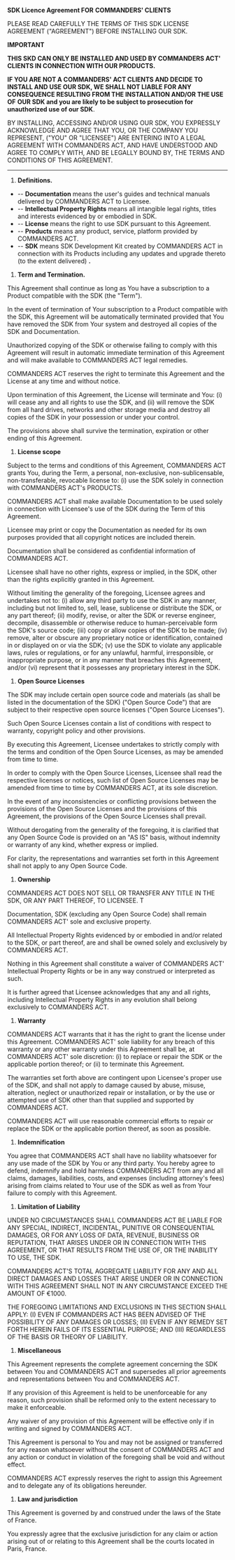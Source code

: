 **SDK Licence Agreement FOR**  **COMMANDERS&#39; CLIENTS**

PLEASE READ CAREFULLY THE TERMS OF THIS SDK LICENSE AGREEMENT (&quot;AGREEMENT&quot;) BEFORE INSTALLING OUR SDK.

**IMPORTANT**

**THIS SKD CAN ONLY BE INSTALLED AND USED BY COMMANDERS ACT&#39; CLIENTS IN CONNECTION WITH OUR PRODUCTS.**

**IF YOU ARE NOT A COMMANDERS&#39; ACT CLIENTS AND DECIDE TO INSTALL AND USE OUR SDK, WE SHALL NOT LIABLE FOR ANY CONSEQUENCE RESULTING FROM THE INSTALLATION AND/OR THE USE OF**  **OUR SDK and you are likely to be subject to prosecution for unauthorized use of our SDK**.

BY INSTALLING, ACCESSING AND/OR USING OUR SDK, YOU EXPRESSLY ACKNOWLEDGE AND AGREE THAT YOU, OR THE COMPANY YOU REPRESENT, (&quot;YOU&quot; OR &quot;LICENSEE&quot;) ARE ENTERING INTO A LEGAL AGREEMENT WITH COMMANDERS ACT, AND HAVE UNDERSTOOD AND AGREE TO COMPLY WITH, AND BE LEGALLY BOUND BY, THE TERMS AND CONDITIONS OF THIS AGREEMENT.

- - - -

1. **Definitions.**

- -- **Documentation** means the user&#39;s guides and technical manuals delivered by COMMANDERS ACT to Licensee.
- -- **Intellectual Property Rights** means all intangible legal rights, titles and interests evidenced by or embodied in SDK.
- -- **License** means the right to use SDK pursuant to this Agreement.
- -- **Products** means any product, service, platform provided by COMMANDERS ACT.
- -- **SDK** means SDK Development Kit created by COMMANDERS ACT in connection with its Products including any updates and upgrade thereto (to the extent delivered) **.**

1. **Term and Termination.**

This Agreement shall continue as long as You have a subscription to a Product compatible with the SDK (the &quot;Term&quot;).

In the event of termination of Your subscription to a Product compatible with the SDK, this Agreement will be automatically terminated provided that You have removed the SDK from Your system and destroyed all copies of the SDK and Documentation.

Unauthorized copying of the SDK or otherwise failing to comply with this Agreement will result in automatic immediate termination of this Agreement and will make available to COMMANDERS ACT legal remedies.

COMMANDERS ACT reserves the right to terminate this Agreement and the License at any time and without notice.

Upon termination of this Agreement, the License will terminate and You: (i) will cease any and all rights to use the SDK, and (ii) will remove the SDK from all hard drives, networks and other storage media and destroy all copies of the SDK in your possession or under your control.

The provisions above shall survive the termination, expiration or other ending of this Agreement.

1. **License scope**

Subject to the terms and conditions of this Agreement, COMMANDERS ACT grants You, during the Term, a personal, non-exclusive, non-sublicensable, non-transferable, revocable license to: (i) use the SDK solely in connection with COMMANDERS ACT&#39;s PRODUCTS.

COMMANDERS ACT shall make available Documentation to be used solely in connection with Licensee&#39;s use of the SDK during the Term of this Agreement.

Licensee may print or copy the Documentation as needed for its own purposes provided that all copyright notices are included therein.

Documentation shall be considered as confidential information of COMMANDERS ACT.

Licensee shall have no other rights, express or implied, in the SDK, other than the rights explicitly granted in this Agreement.

Without limiting the generality of the foregoing, Licensee agrees and undertakes not to: (i) allow any third party to use the SDK in any manner, including but not limited to, sell, lease, sublicense or distribute the SDK, or any part thereof; (ii) modify, revise, or alter the SDK or reverse engineer, decompile, disassemble or otherwise reduce to human-perceivable form the SDK&#39;s source code; (iii) copy or allow copies of the SDK to be made; (iv) remove, alter or obscure any proprietary notice or identification, contained in or displayed on or via the SDK; (v) use the SDK to violate any applicable laws, rules or regulations, or for any unlawful, harmful, irresponsible, or inappropriate purpose, or in any manner that breaches this Agreement, and/or (vi) represent that it possesses any proprietary interest in the SDK.

1. **Open Source Licenses**

The SDK may include certain open source code and materials (as shall be listed in the documentation of the SDK) (&quot;Open Source Code&quot;) that are subject to their respective open source licenses (&quot;Open Source Licenses&quot;).

Such Open Source Licenses contain a list of conditions with respect to warranty, copyright policy and other provisions.

By executing this Agreement, Licensee undertakes to strictly comply with the terms and condition of the Open Source Licenses, as may be amended from time to time.

In order to comply with the Open Source Licenses, Licensee shall read the respective licenses or notices, such list of Open Source Licenses may be amended from time to time by COMMANDERS ACT, at its sole discretion.

In the event of any inconsistencies or conflicting provisions between the provisions of the Open Source Licenses and the provisions of this Agreement, the provisions of the Open Source Licenses shall prevail.

Without derogating from the generality of the foregoing, it is clarified that any Open Source Code is provided on an &quot;AS IS&quot; basis, without indemnity or warranty of any kind, whether express or implied.

For clarity, the representations and warranties set forth in this Agreement shall not apply to any Open Source Code.

1. **Ownership**

COMMANDERS ACT DOES NOT SELL OR TRANSFER ANY TITLE IN THE SDK, OR ANY PART THEREOF, TO LICENSEE. T

Documentation, SDK (excluding any Open Source Code) shall remain COMMANDERS ACT&#39; sole and exclusive property.

All Intellectual Property Rights evidenced by or embodied in and/or related to the SDK, or part thereof, are and shall be owned solely and exclusively by COMMANDERS ACT.

Nothing in this Agreement shall constitute a waiver of COMMANDERS ACT&#39; Intellectual Property Rights or be in any way construed or interpreted as such.

It is further agreed that Licensee acknowledges that any and all rights, including Intellectual Property Rights in any evolution shall belong exclusively to COMMANDERS ACT.

1. **Warranty**

COMMANDERS ACT warrants that it has the right to grant the license under this Agreement. COMMANDERS ACT&#39; sole liability for any breach of this warranty or any other warranty under this Agreement shall be, at COMMANDERS ACT&#39; sole discretion: (i) to replace or repair the SDK or the applicable portion thereof; or (ii) to terminate this Agreement.

The warranties set forth above are contingent upon Licensee&#39;s proper use of the SDK, and shall not apply to damage caused by abuse, misuse, alteration, neglect or unauthorized repair or installation, or by the use or attempted use of SDK other than that supplied and supported by COMMANDERS ACT.

COMMANDERS ACT will use reasonable commercial efforts to repair or replace the SDK or the applicable portion thereof, as soon as possible.

1. **Indemnification**

You agree that COMMANDERS ACT shall have no liability whatsoever for any use made of the SDK by You or any third party. You hereby agree to defend, indemnify and hold harmless COMMANDERS ACT from any and all claims, damages, liabilities, costs, and expenses (including attorney&#39;s fees) arising from claims related to Your use of the SDK as well as from Your failure to comply with this Agreement.

1. **Limitation of Liability**

UNDER NO CIRCUMSTANCES SHALL COMMANDERS ACT BE LIABLE FOR ANY SPECIAL, INDIRECT, INCIDENTAL, PUNITIVE OR CONSEQUENTIAL DAMAGES, OR FOR ANY LOSS OF DATA, REVENUE, BUSINESS OR REPUTATION, THAT ARISES UNDER OR IN CONNECTION WITH THIS AGREEMENT, OR THAT RESULTS FROM THE USE OF, OR THE INABILITY TO USE, THE SDK.

COMMANDERS ACT&#39;S TOTAL AGGREGATE LIABILITY FOR ANY AND ALL DIRECT DAMAGES AND LOSSES THAT ARISE UNDER OR IN CONNECTION WITH THIS AGREEMENT SHALL NOT IN ANY CIRCUMSTANCE EXCEED THE AMOUNT OF €1000.

THE FOREGOING LIMITATIONS AND EXCLUSIONS IN THIS SECTION ‎SHALL APPLY: (I) EVEN IF COMMANDERS ACT HAS BEEN ADVISED OF THE POSSIBILITY OF ANY DAMAGES OR LOSSES; (II) EVEN IF ANY REMEDY SET FORTH HEREIN FAILS OF ITS ESSENTIAL PURPOSE; AND (III) REGARDLESS OF THE BASIS OR THEORY OF LIABILITY.

1. **Miscellaneous**

This Agreement represents the complete agreement concerning the SDK between You and COMMANDERS ACT and supersedes all prior agreements and representations between You and COMMANDERS ACT.

If any provision of this Agreement is held to be unenforceable for any reason, such provision shall be reformed only to the extent necessary to make it enforceable.

Any waiver of any provision of this Agreement will be effective only if in writing and signed by COMMANDERS ACT.

This Agreement is personal to You and may not be assigned or transferred for any reason whatsoever without the consent of COMMANDERS ACT and any action or conduct in violation of the foregoing shall be void and without effect.

COMMANDERS ACT expressly reserves the right to assign this Agreement and to delegate any of its obligations hereunder.

1. **Law and jurisdiction**

This Agreement is governed by and construed under the laws of the State of France.

You expressly agree that the exclusive jurisdiction for any claim or action arising out of or relating to this Agreement shall be the courts located in Paris, France.